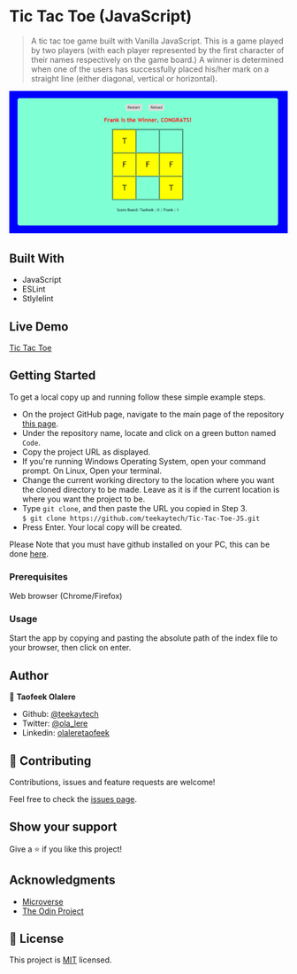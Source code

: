 # Tic Tac Toe (JavaScript)

> A tic tac toe game built with Vanilla JavaScript. This is a game played by two players (with each player represented by the first character of their names respectively on the game board.) A winner is determined when one of the users has successfully placed his/her mark on a straight line (either diagonal, vertical or horizontal).

![screenshot](assets/screenshot.png)

## Built With

- JavaScript
- ESLint
- Stlylelint

## Live Demo
<a href="https://rawcdn.githack.com/teekaytech/Tic-Tac-Toe-JS/666767bd321c87d28750ee236905de32a1627c83/index.html" target="_blank">Tic Tac Toe</a>

## Getting Started

To get a local copy up and running follow these simple example steps.
- On the project GitHub page, navigate to the main page of the repository [this page](https://github.com/teekaytech/Tic-Tac-Toe-JS.git).
- Under the repository name, locate and click on a green button named `Code`.
- Copy the project URL as displayed.
- If you're running Windows Operating System, open your command prompt. On Linux, Open your terminal.
- Change the current working directory to the location where you want the cloned directory to be made. Leave as it is if the current location is where you want the project to be.
- Type `git clone`, and then paste the URL you copied in Step 3.<br>
`$ git clone https://github.com/teekaytech/Tic-Tac-Toe-JS.git`
- Press Enter. Your local copy will be created.

Please Note that you must have github installed on your PC, this can be done [here](https://gist.github.com/derhuerst/1b15ff4652a867391f03).

### Prerequisites

Web browser (Chrome/Firefox)

### Usage

Start the app by copying and pasting the absolute path of the index file to your browser, then click on enter.


## Author

👤 **Taofeek Olalere**

- Github: [@teekaytech](https://github.com/teekaytech)
- Twitter: [@ola_lere](https://twitter.com/ola_lere)
- Linkedin: [olaleretaofeek](https://linkedin.com/in/olaleretaofeek)


## 🤝 Contributing

Contributions, issues and feature requests are welcome!

Feel free to check the [issues page](issues/).

## Show your support

Give a ⭐️ if you like this project!

## Acknowledgments

- [Microverse](https://.microverse.org/)
- [The Odin Project](https://www.theodinproject.com/courses/javascript/lessons/tic-tac-toe-javascript)

## 📝 License

This project is [MIT](lic.url) licensed.